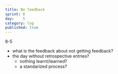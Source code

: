 ```yaml
---
title: No feedback
sprint: 8
day:	5
category: log
published: true
---
```


8-5
- what is the feedback about not getting feedback?
- the day without retrospective entries?
	- nothing learnt/learned?
	- a standarized process?